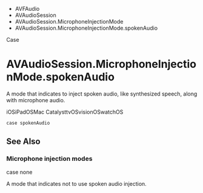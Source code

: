 

- AVFAudio
- AVAudioSession
- AVAudioSession.MicrophoneInjectionMode
-  AVAudioSession.MicrophoneInjectionMode.spokenAudio 

Case

# AVAudioSession.MicrophoneInjectionMode.spokenAudio

A mode that indicates to inject spoken audio, like synthesized speech, along with microphone audio.

iOSiPadOSMac CatalysttvOSvisionOSwatchOS

``` source
case spokenAudio
```

## See Also

### Microphone injection modes

case none

A mode that indicates not to use spoken audio injection.

